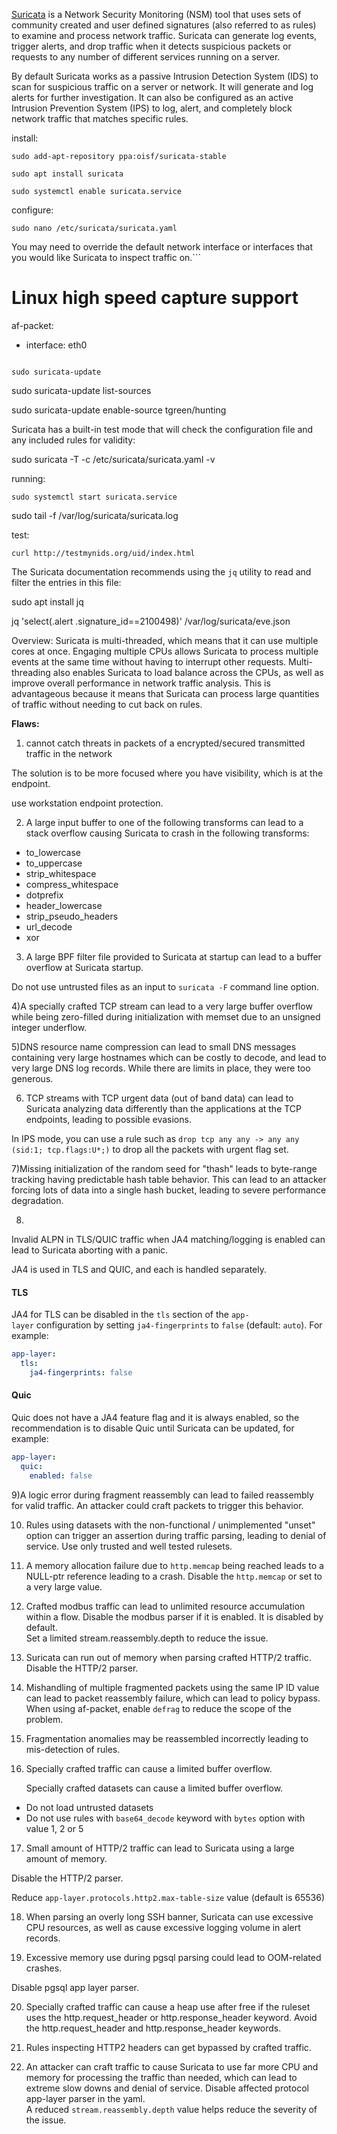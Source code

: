 [Suricata](https://suricata.io/) is a Network Security Monitoring (NSM) tool that uses sets of community created and user defined signatures (also referred to as rules) to examine and process network traffic. Suricata can generate log events, trigger alerts, and drop traffic when it detects suspicious packets or requests to any number of different services running on a server.

By default Suricata works as a passive Intrusion Detection System (IDS) to scan for suspicious traffic on a server or network. It will generate and log alerts for further investigation. It can also be configured as an active Intrusion Prevention System (IPS) to log, alert, and completely block network traffic that matches specific rules.

install:
```
sudo add-apt-repository ppa:oisf/suricata-stable
```

```
sudo apt install suricata
```
```
sudo systemctl enable suricata.service
```

configure:
```
sudo nano /etc/suricata/suricata.yaml
```

You may need to override the default network interface or interfaces that you would like Suricata to inspect traffic on.```
# Linux high speed capture support
af-packet:
  - interface: eth0
```

sudo suricata-update
```
sudo suricata-update list-sources

sudo suricata-update enable-source tgreen/hunting

Suricata has a built-in test mode that will check the configuration file and any included rules for validity:

sudo suricata -T -c /etc/suricata/suricata.yaml -v

running:
```
sudo systemctl start suricata.service
```

sudo tail -f /var/log/suricata/suricata.log

test:
```
curl http://testmynids.org/uid/index.html
```

The Suricata documentation recommends using the `jq` utility to read and filter the entries in this file:

  
sudo apt install jq

jq 'select(.alert .signature_id==2100498)' /var/log/suricata/eve.json


Overview:
Suricata is multi-threaded, which means that it can use multiple cores at once. Engaging multiple CPUs allows Suricata to process multiple events at the same time without having to interrupt other requests. Multi-threading also enables Suricata to load balance across the CPUs, as well as improve overall performance in network traffic analysis. This is advantageous because it means that Suricata can process large quantities of traffic without needing to cut back on rules.

**Flaws:**
1) cannot catch threats in packets of a encrypted/secured transmitted traffic in the network

The solution is to be more focused where you have visibility, which is at the endpoint.

use workstation endpoint protection.

2) A large input buffer to one of the following transforms can lead to a stack overflow causing Suricata to crash in the following transforms:

- to_lowercase
- to_uppercase
- strip_whitespace
- compress_whitespace
- dotprefix
- header_lowercase
- strip_pseudo_headers
- url_decode
- xor

3) A large BPF filter file provided to Suricata at startup can lead to a buffer overflow at Suricata startup.

Do not use untrusted files as an input to `suricata -F` command line option.

4)A specially crafted TCP stream can lead to a very large buffer overflow while being zero-filled during initialization with memset due to an unsigned integer underflow.

5)DNS resource name compression can lead to small DNS messages containing very large hostnames which can be costly to decode, and lead to very large DNS log records. While there are limits in place, they were too generous.

6) TCP streams with TCP urgent data (out of band data) can lead to Suricata analyzing data differently than the applications at the TCP endpoints, leading to possible evasions.

In IPS mode, you can use a rule such as `drop tcp any any -> any any (sid:1; tcp.flags:U*;)` to drop all the packets with urgent flag set.

7)Missing initialization of the random seed for "thash" leads to byte-range tracking having predictable hash table behavior. This can lead to an attacker forcing lots of data into a single hash bucket, leading to severe performance degradation.

8)
Invalid ALPN in TLS/QUIC traffic when JA4 matching/logging is enabled can lead to Suricata aborting with a panic.

JA4 is used in TLS and QUIC, and each is handled separately.

#### TLS

JA4 for TLS can be disabled in the `tls` section of the `app-layer` configuration by setting `ja4-fingerprints` to `false` (default: `auto`). For example:

```yaml
app-layer:
  tls:
    ja4-fingerprints: false
```

#### Quic

Quic does not have a JA4 feature flag and it is always enabled, so the recommendation is to disable Quic until Suricata can be updated, for example:

```yaml
app-layer:
  quic:
    enabled: false
```

9)A logic error during fragment reassembly can lead to failed reassembly for valid traffic. An attacker could craft packets to trigger this behavior.

10) Rules using datasets with the non-functional / unimplemented "unset" option can trigger an assertion during traffic parsing, leading to denial of service.
Use only trusted and well tested rulesets.

11) A memory allocation failure due to `http.memcap` being reached leads to a NULL-ptr reference leading to a crash.
Disable the `http.memcap` or set to a very large value.

12)  Crafted modbus traffic can lead to unlimited resource accumulation within a flow.
Disable the modbus parser if it is enabled. It is disabled by default.  
Set a limited stream.reassembly.depth to reduce the issue.

13) Suricata can run out of memory when parsing crafted HTTP/2 traffic.
Disable the HTTP/2 parser.

14) Mishandling of multiple fragmented packets using the same IP ID value can lead to packet reassembly failure, which can lead to policy bypass.
When using af-packet, enable `defrag` to reduce the scope of the problem.

15) Fragmentation anomalies may be reassembled incorrectly leading to mis-detection of rules.

16) Specially crafted traffic can cause a limited buffer overflow.

	Specially crafted datasets can cause a limited buffer overflow.

- Do not load untrusted datasets
- Do not use rules with `base64_decode` keyword with `bytes` option with value 1, 2 or 5

17) Small amount of HTTP/2 traffic can lead to Suricata using a large amount of memory.

Disable the HTTP/2 parser.

Reduce `app-layer.protocols.http2.max-table-size` value (default is 65536)

18) When parsing an overly long SSH banner, Suricata can use excessive CPU resources, as well as cause excessive logging volume in alert records.

19) Excessive memory use during pgsql parsing could lead to OOM-related crashes.

Disable pgsql app layer parser.

20) Specially crafted traffic can cause a heap use after free if the ruleset uses the http.request_header or http.response_header keyword.
Avoid the http.request_header and http.response_header keywords.

21) Rules inspecting HTTP2 headers can get bypassed by crafted traffic.

23) An attacker can craft traffic to cause Suricata to use far more CPU and memory for processing the traffic than needed, which can lead to extreme slow downs and denial of service.
Disable affected protocol app-layer parser in the yaml.  
A reduced `stream.reassembly.depth` value helps reduce the severity of the issue.